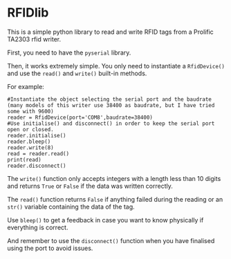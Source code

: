 # RFIDlib
This is a simple python library to read and write RFID tags from a Prolific TA2303 rfid writer.

First, you need to have the `pyserial` library.

Then, it works extremely simple.
You only need to instantiate a `RfidDevice()` and use the `read()` and `write()` built-in methods.

For example:


    #Instantiate the object selecting the serial port and the baudrate (many models of this writer use 38400 as baudrate, but I have tried some with 9600)
    reader = RfidDevice(port='COM8',baudrate=38400)
    #Use initialise() and disconnect() in order to keep the serial port open or closed.
    reader.initialise()
    reader.bleep()
    reader.write(8)
    read = reader.read()
    print(read)
    reader.disconnect()

The `write()` function only accepts integers with a length less than 10 digits and returns `True` or `False` if the data was written correctly.

The `read()` function returns `False` if anything failed during the reading or an `str()` variable containing the data of the tag.

Use `bleep()` to get a feedback in case you want to know physically if everything is correct.

And remember to use the `disconnect()` function when you have finalised using the port to avoid issues.
